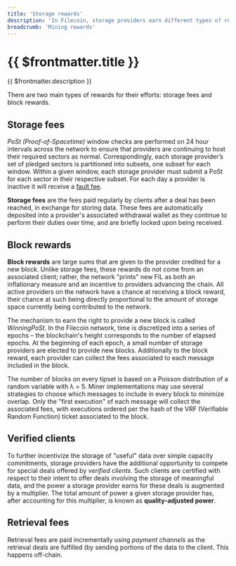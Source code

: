 ```yaml
---
title: 'Storage rewards'
description: 'In Filecoin, storage providers earn different types of rewards by contributing to the network.'
breadcrumb: 'Mining rewards'
---
```


# {{ $frontmatter.title }}

{{ $frontmatter.description }}

There are two main types of rewards for their efforts: storage fees and block rewards.

## Storage fees

_PoSt (Proof-of-Spacetime)_ window checks are performed on 24 hour intervals across the network to ensure that providers are continuing to host their required sectors as normal. Correspondingly, each storage provider’s set of pledged sectors is partitioned into subsets, one subset for each window. Within a given window, each storage provider must submit a PoSt for each sector in their respective subset. For each day a provider is inactive it will receive a [fault fee](slashing.md).

**Storage fees** are the fees paid regularly by clients after a deal has been reached, in exchange for storing data. These fees are automatically deposited into a provider's associated withdrawal wallet as they continue to perform their duties over time, and are briefly locked upon being received.

## Block rewards

**Block rewards** are large sums that are given to the provider credited for a new block. Unlike storage fees, these rewards do not come from an associated client; rather, the network "prints" new FIL as both an inflationary measure and an incentive to providers advancing the chain. All active providers on the network have a chance at receiving a block reward, their chance at such being directly proportional to the amount of storage space currently being contributed to the network.

The mechanism to earn the right to provide a new block is called _WinningPoSt_. In the Filecoin network, time is discretized into a series of epochs – the blockchain's height corresponds to the number of elapsed epochs. At the beginning of each epoch, a small number of storage providers are elected to provide new blocks. Additionally to the block reward, each provider can collect the fees associated to each message included in the block.

The number of blocks on every tipset is based on a Poisson distribution of a random variable with λ = 5. Miner implementations may use several strategies to choose which messages to include in every block to minimize overlap. Only the "first execution" of each message will collect the associated fees, with executions ordered per the hash of the VRF (Verifiable Random Function) ticket associated to the block.

## Verified clients

To further incentivize the storage of "useful" data over simple capacity commitments, storage providers have the additional opportunity to compete for special deals offered by _verified clients_. Such clients are certified with respect to their intent to offer deals involving the storage of meaningful data, and the power a storage provider earns for these deals is augmented by a multiplier. The total amount of power a given storage provider has, after accounting for this multiplier, is known as **quality-adjusted power**.

## Retrieval fees

Retrieval fees are paid incrementally using _payment channels_ as the retrieval deals are fulfilled (by sending portions of the data to the client. This happens off-chain.
